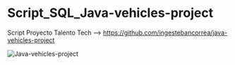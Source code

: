 # Script_SQL_Java-vehicles-project
Script Proyecto Talento Tech --> https://github.com/ingestebancorrea/java-vehicles-project

![Java-vehicles-project](https://github.com/user-attachments/assets/4c46faab-4781-4a33-b66f-06bde42b0e82)
